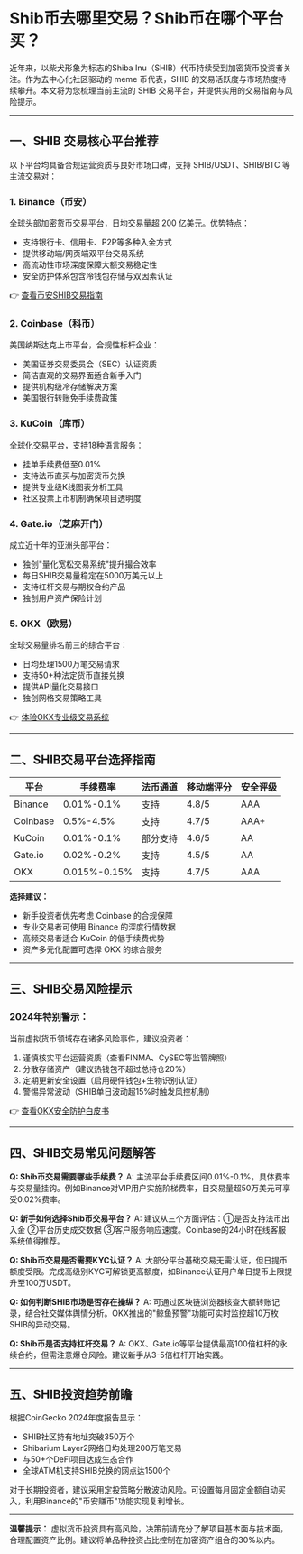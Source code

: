 # Shib币去哪里交易？Shib币在哪个平台买？

近年来，以柴犬形象为标志的Shiba Inu（SHIB）代币持续受到加密货币投资者关注。作为去中心化社区驱动的 meme 币代表，SHIB 的交易活跃度与市场热度持续攀升。本文将为您梳理当前主流的 SHIB 交易平台，并提供实用的交易指南与风险提示。

---

## 一、SHIB 交易核心平台推荐

以下平台均具备合规运营资质与良好市场口碑，支持 SHIB/USDT、SHIB/BTC 等主流交易对：

### 1. Binance（币安）
全球头部加密货币交易平台，日均交易量超 200 亿美元。优势特点：
- 支持银行卡、信用卡、P2P等多种入金方式
- 提供移动端/网页端双平台交易系统
- 高流动性市场深度保障大额交易稳定性
- 安全防护体系包含冷钱包存储与双因素认证

👉 [查看币安SHIB交易指南](https://bit.ly/okx_welcome)

### 2. Coinbase（科币）
美国纳斯达克上市平台，合规性标杆企业：
- 美国证券交易委员会（SEC）认证资质
- 简洁直观的交易界面适合新手入门
- 提供机构级冷存储解决方案
- 美国银行转账免手续费政策

### 3. KuCoin（库币）
全球化交易平台，支持18种语言服务：
- 挂单手续费低至0.01%
- 支持法币直买与加密货币兑换
- 提供专业级K线图表分析工具
- 社区投票上币机制确保项目透明度

### 4. Gate.io（芝麻开门）
成立近十年的亚洲头部平台：
- 独创"量化宽松交易系统"提升撮合效率
- 每日SHIB交易量稳定在5000万美元以上
- 支持杠杆交易与期权合约产品
- 独创用户资产保险计划

### 5. OKX（欧易）
全球交易量排名前三的综合平台：
- 日均处理1500万笔交易请求
- 支持50+种法定货币直接兑换
- 提供API量化交易接口
- 独创网格交易策略工具

👉 [体验OKX专业级交易系统](https://bit.ly/okx_welcome)

---

## 二、SHIB交易平台选择指南

| 平台       | 手续费率 | 法币通道 | 移动端评分 | 安全评级 |
|------------|----------|----------|------------|----------|
| Binance    | 0.01%-0.1% | 支持     | 4.8/5      | AAA      |
| Coinbase   | 0.5%-4.5% | 支持     | 4.7/5      | AAA+     |
| KuCoin     | 0.01%-0.1% | 部分支持 | 4.6/5      | AA       |
| Gate.io    | 0.02%-0.2% | 支持     | 4.5/5      | AA       |
| OKX        | 0.015%-0.15% | 支持     | 4.7/5      | AAA      |

**选择建议：**
- 新手投资者优先考虑 Coinbase 的合规保障
- 专业交易者可使用 Binance 的深度行情数据
- 高频交易者适合 KuCoin 的低手续费优势
- 资产多元化配置可选择 OKX 的综合服务

---

## 三、SHIB交易风险提示

### 2024年特别警示：
当前虚拟货币领域存在诸多风险事件，建议投资者：
1. 谨慎核实平台运营资质（查看FINMA、CySEC等监管牌照）
2. 分散存储资产（建议热钱包不超过总持仓20%）
3. 定期更新安全设置（启用硬件钱包+生物识别认证）
4. 警惕异常波动（SHIB单日波动超15%时触发风控机制）

👉 [查看OKX安全防护白皮书](https://bit.ly/okx_welcome)

---

## 四、SHIB交易常见问题解答

**Q: Shib币交易需要哪些手续费？**
A: 主流平台手续费区间0.01%-0.1%，具体费率与交易量挂钩。例如Binance对VIP用户实施阶梯费率，日交易量超50万美元可享受0.02%费率。

**Q: 新手如何选择Shib币交易平台？**
A: 建议从三个方面评估：①是否支持法币出入金 ②平台历史成交数据 ③客户服务响应速度。Coinbase的24小时在线客服系统值得推荐。

**Q: Shib币交易是否需要KYC认证？**
A: 大部分平台基础交易无需认证，但日提币额度受限。完成高级别KYC可解锁更高额度，如Binance认证用户单日提币上限提升至100万USDT。

**Q: 如何判断SHIB市场是否存在操纵？**
A: 可通过区块链浏览器核查大额转账记录，结合社交媒体舆情分析。OKX推出的"鲸鱼预警"功能可实时监控超10万枚SHIB的异动交易。

**Q: Shib币是否支持杠杆交易？**
A: OKX、Gate.io等平台提供最高100倍杠杆的永续合约，但需注意爆仓风险。建议新手从3-5倍杠杆开始实践。

---

## 五、SHIB投资趋势前瞻

根据CoinGecko 2024年度报告显示：
- SHIB社区持有地址突破350万个
- Shibarium Layer2网络日均处理200万笔交易
- 与50+个DeFi项目达成生态合作
- 全球ATM机支持SHIB兑换的网点达1500个

对于长期投资者，建议采用定投策略分散波动风险。可设置每月固定金额自动买入，利用Binance的"币安赚币"功能实现复利增长。

---

**温馨提示：** 虚拟货币投资具有高风险，决策前请充分了解项目基本面与技术面，合理配置资产比例。建议将单品种投资占比控制在加密资产组合的30%以内。